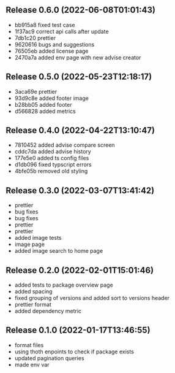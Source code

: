 
## Release 0.6.0 (2022-06-08T01:01:43)
* bb915a8 fixed test case
* 1f37ac9 correct api calls after update
* 7db1c20 prettier
* 9620616 bugs and suggestions
* 76505eb added license page
* 2470a7a added env page with new advise creator

## Release 0.5.0 (2022-05-23T12:18:17)
* 3aca69e prettier
* 93d9c8e added footer image
* b28bb05 added footer
* d566828 added metrics

## Release 0.4.0 (2022-04-22T13:10:47)
* 7810452 added advise compare screen
* cddc7da added advise history
* 177e5e0 added ts config files
* d1db096 fixed typscript errors
* 4bfe05b removed old styling

## Release 0.3.0 (2022-03-07T13:41:42)
* prettier
* bug fixes
* bug fixes
* prettier
* prettier
* added image tests
* image page
* added image search to home page

## Release 0.2.0 (2022-02-01T15:01:46)
* added tests to package overview page
* added spacing
* fixed grouping of versions and added sort to versions header
* prettier format
* added dependency metric

## Release 0.1.0 (2022-01-17T13:46:55)
* format files
* using thoth enpoints to check if package exists
* updated pagination queries
* made env var
